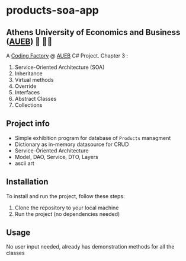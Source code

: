 # products-soa-app
## Athens University of Economics and Business ([AUEB](https://aueb.gr/)) 🏫 👨‍🎓
A [Coding Factory](https://codingfactory.aueb.gr/) @ [AUEB](https://aueb.gr/) C# Project. 
Chapter 3 : 
1. Service-Oriented Architecture (SOA)
2. Inheritance
3. Virtual methods
4. Override
5. Interfaces
6. Abstract Classes
7. Collections

## Project info
- Simple exhibition program for database of `Products` managment
- Dictionary as in-memory datasource for CRUD
- Service-Oriented Architecture
- Model, DAO, Service, DTO, Layers
- ascii art

## Installation
To install and run the project, follow these steps:
1. Clone the repository to your local machine
2. Run the project (no dependencies needed)

## Usage
No user input needed, already has demonstration methods for all the classes
